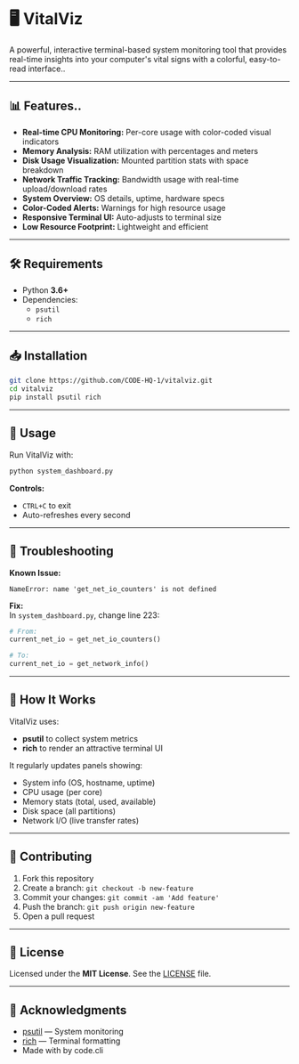 # 🖥️ VitalViz

A powerful, interactive terminal-based system monitoring tool that provides real-time insights into your computer's vital signs with a colorful, easy-to-read interface..

---

## 📊 Features..

- **Real-time CPU Monitoring:** Per-core usage with color-coded visual indicators  
- **Memory Analysis:** RAM utilization with percentages and meters  
- **Disk Usage Visualization:** Mounted partition stats with space breakdown  
- **Network Traffic Tracking:** Bandwidth usage with real-time upload/download rates  
- **System Overview:** OS details, uptime, hardware specs  
- **Color-Coded Alerts:** Warnings for high resource usage  
- **Responsive Terminal UI:** Auto-adjusts to terminal size  
- **Low Resource Footprint:** Lightweight and efficient  

---

## 🛠️ Requirements

- Python **3.6+**
- Dependencies:
  - `psutil`
  - `rich`

---

## 📥 Installation

```bash
git clone https://github.com/CODE-HQ-1/vitalviz.git
cd vitalviz
pip install psutil rich
```

---

## 🚀 Usage

Run VitalViz with:

```bash
python system_dashboard.py
```

**Controls:**  
- `CTRL+C` to exit  
- Auto-refreshes every second  

---

## 🐛 Troubleshooting

**Known Issue:**  
```
NameError: name 'get_net_io_counters' is not defined
```

**Fix:**  
In `system_dashboard.py`, change line 223:  
```python
# From:
current_net_io = get_net_io_counters()

# To:
current_net_io = get_network_info()
```

---

## 📖 How It Works

VitalViz uses:
- **psutil** to collect system metrics  
- **rich** to render an attractive terminal UI

It regularly updates panels showing:
- System info (OS, hostname, uptime)
- CPU usage (per core)
- Memory stats (total, used, available)
- Disk space (all partitions)
- Network I/O (live transfer rates)

---

## 🤝 Contributing

1. Fork this repository  
2. Create a branch: `git checkout -b new-feature`  
3. Commit your changes: `git commit -am 'Add feature'`  
4. Push the branch: `git push origin new-feature`  
5. Open a pull request  

---

## 📜 License

Licensed under the **MIT License**. See the [LICENSE](LICENSE) file.

---

## 🙏 Acknowledgments

- [psutil](https://github.com/giampaolo/psutil) — System monitoring
- [rich](https://github.com/Textualize/rich) — Terminal formatting  
- Made with by code.cli
